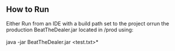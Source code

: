 ## How to Run

Either Run from an IDE with a build path set to the project orrun the production BeatTheDealer.jar located in /prod using: <br><br>
java -jar BeatTheDealer.jar <test.txt>*
